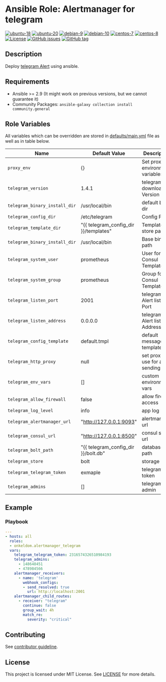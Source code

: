 # Ansible Role: Alertmanager for telegram

[![ubuntu-18](https://img.shields.io/badge/ubuntu-18.x-orange?style=flat&logo=ubuntu)](https://ubuntu.com/)
[![ubuntu-20](https://img.shields.io/badge/ubuntu-20.x-orange?style=flat&logo=ubuntu)](https://ubuntu.com/)
[![debian-9](https://img.shields.io/badge/debian-9.x-orange?style=flat&logo=debian)](https://www.debian.org/)
[![debian-10](https://img.shields.io/badge/debian-10.x-orange?style=flat&logo=debian)](https://www.debian.org/)
[![centos-7](https://img.shields.io/badge/centos-7.x-orange?style=flat&logo=centos)](https://www.centos.org/)
[![centos-8](https://img.shields.io/badge/centos-8.x-orange?style=flat&logo=centos)](https://www.centos.org/)
[![License](https://img.shields.io/badge/license-MIT%20License-brightgreen.svg?style=flat)](https://opensource.org/licenses/MIT)
[![GitHub issues](https://img.shields.io/github/issues/OnkelDom/ansible-role-alertmanager-telegram?style=flat)](https://github.com/OnkelDom/ansible-role-alertmanager-telegram/issues)
[![GitHub tag](https://img.shields.io/github/tag/OnkelDom/ansible-role-alertmanager-telegram.svg?style=flat)](https://github.com/OnkelDom/ansible-role-alertmanager-telegram/tags)

## Description

Deploy [telegram Alert](https://github.com/metalmatze/alertmanager-bot) using ansible.

## Requirements

- Ansible >= 2.9 (It might work on previous versions, but we cannot guarantee it)
- Community Packages: `ansible-galaxy collection install community.general`

## Role Variables

All variables which can be overridden are stored in [defaults/main.yml](defaults/main.yml) file as well as in table below.

| Name           | Default Value | Description                        |
| -------------- | ------------- | -----------------------------------|
| `proxy_env` |  {} | Set proxy environment variables |
| `telegram_version` | 1.4.1 | telegram download Version |
| `telegram_binary_install_dir` | /usr/local/bin | default bin dir |
| `telegram_config_dir` | /etc/telegram | Config Path |
| `telegram_template_dir` | "{{ telegram_config_dir }}/templates" | Template store path |
| `telegram_binary_install_dir` | /usr/local/bin | Base binary path |
| `telegram_system_user` | prometheus | User for Consul Template |
| `telegram_system_group` | prometheus | Group for Consul Template |
| `telegram_listen_port` | 2001 | telegram Alert listen Port |
| `telegram_listen_address` | 0.0.0.0 | telegram Alert listen Address |
| `telegram_config_template` | default.tmpl | default message template |
| `telegram_http_proxy` | null | set proxy to use for alert sending |
| `telegram_env_vars` | [] | custom environment vars |
| `telegram_allow_firewall` | false | allow firewall access |
| `telegram_log_level` | info | app log level |
| `telegram_alertmanager_url` | "http://127.0.0.1:9093" | alertmanager url |
| `telegram_consul_url` | "http://127.0.0.1:8500" | consul store url |
| `telegram_bolt_path` | "{{ telegram_config_dir }}/bolt.db" | database path |
| `telegram_store` | bolt | storage type |
| `telegram_telegram_token` | exmaple | telegram bot token |
| `telegram_admins` | [] | telegram admin |

## Example

### Playbook

```yaml
---
- hosts: all
  roles:
  - onkeldom.alertmanager_telegram
  vars:
    telegram_telegram_token: 2316574326510984193
    telegram_admins:
      - 148648451
      - 478984566
    alertmanager_receivers:
      - name: 'telegram'
        webhook_configs:
        - send_resolved: true
          url: http://localhost:2001
    alertmanager_child_routes:
      - receiver: "telegram"
        continue: false
        group_wait: 4h
        match_re:
          severity: "critical"
```

## Contributing

See [contributor guideline](CONTRIBUTING.md).

## License

This project is licensed under MIT License. See [LICENSE](/LICENSE) for more details.
